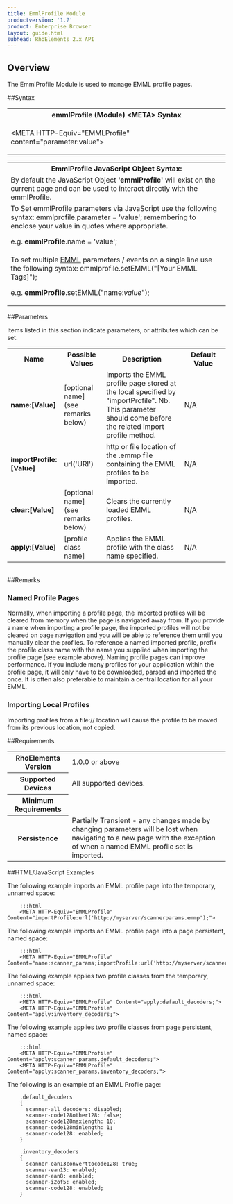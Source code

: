 ```yaml
---
title: EmmlProfile Module
productversion: '1.7'
product: Enterprise Browser
layout: guide.html
subhead: RhoElements 2.x API
---
```


## Overview
The EmmlProfile Module is used to manage EMML profile pages.

##Syntax

<table class="re-table"><tr><th class="tableHeading">emmlProfile (Module) &lt;META&gt; Syntax
</th></tr><tr><td class="clsSyntaxCells clsOddRow"><p>&lt;META HTTP-Equiv="EMMLProfile" content="parameter:value"&gt;</p></td></tr></table>
<table class="re-table"><tr><th class="tableHeading">EmmlProfile JavaScript Object Syntax:</th></tr><tr><td class="clsSyntaxCells clsOddRow">
By default the JavaScript Object <b>'emmlProfile'</b> will exist on the current page and can be used to interact directly with the emmlProfile.
</td></tr><tr><td class="clsSyntaxCells clsEvenRow">
To Set emmlProfile parameters via JavaScript use the following syntax: emmlprofile.parameter = 'value'; remembering to enclose your value in quotes where appropriate.  
<P />e.g. <b>emmlProfile</b>.name = 'value';
</td></tr><tr><td class="clsSyntaxCells clsOddRow">							
To set multiple <a href="/rhoelements/EMMLOverview">EMML</a> parameters / events on a single line use the following syntax: emmlprofile.setEMML("[Your EMML Tags]");
<P />
e.g. <b>emmlProfile</b>.setEMML("name:<i>value</i>");							
</td></tr></table>


##Parameters


Items listed in this section indicate parameters, or attributes which can be set.
<table class="re-table"><col width="20%" /><col width="20%" /><col width="38%" /><col width="22%" /><tr><th class="tableHeading">Name</th><th class="tableHeading">Possible Values</th><th class="tableHeading">Description</th><th class="tableHeading">Default Value</th></tr><tr><td class="clsSyntaxCells clsOddRow"><b>name:[Value]
</b></td><td class="clsSyntaxCells clsOddRow">[optional name] (see remarks below)</td><td class="clsSyntaxCells clsOddRow">Imports the EMML profile page stored at the local specified by "importProfile". Nb. This parameter should come before the related import profile method.</td><td class="clsSyntaxCells clsOddRow">N/A</td></tr><tr><td class="clsSyntaxCells clsEvenRow"><b>importProfile:[Value]
</b></td><td class="clsSyntaxCells clsEvenRow">url('URI')</td><td class="clsSyntaxCells clsEvenRow">http or file location of the .emmp file containing the EMML profiles to be imported.</td><td class="clsSyntaxCells clsEvenRow">N/A</td>
</tr>
<tr><td class="clsSyntaxCells clsOddRow"><b>clear:[Value]
</b></td><td class="clsSyntaxCells clsOddRow">[optional name] (see remarks below)</td><td class="clsSyntaxCells clsOddRow">Clears the currently loaded EMML profiles.</td><td class="clsSyntaxCells clsOddRow">N/A</td></tr><tr><td class="clsSyntaxCells clsEvenRow"><b>apply:[Value]
</b></td><td class="clsSyntaxCells clsEvenRow">[profile class name]</td><td class="clsSyntaxCells clsEvenRow">Applies the EMML profile with the class name specified. </td><td class="clsSyntaxCells clsEvenRow">N/A</td></tr></table>

<table class="re-table"><col width="78%" /><col width="8%" /><col width="1%" /><col width="5%" /><col width="1%" /><col width="5%" /><col width="2%" />
</table>

##Remarks

### Named Profile Pages
Normally, when importing a profile page, the imported profiles will be cleared from memory when the page is navigated away from. If you provide a name when importing a profile page, the imported profiles will not be cleared on page navigation and you will be able to reference them until you manually clear the profiles. To reference a named imported profile, prefix the profile class name with the name you supplied when importing the profile page (see example above). Naming profile pages can improve performance. If you include many profiles for your application within the profile page, it will only have to be downloaded, parsed and imported the once. It is often also preferable to maintain a central location for all your EMML.

### Importing Local Profiles
Importing profiles from a file:// location will cause the profile to be moved from its previous location, not copied.

##Requirements

<table class="re-table"><tr><th class="tableHeading">RhoElements Version</th><td class="clsSyntaxCell clsEvenRow">1.0.0 or above
</td>
</tr>
<tr>
<th class="tableHeading">Supported Devices</th><td class="clsSyntaxCell clsOddRow">All supported devices.</td></tr>
<tr>
<th class="tableHeading">Minimum Requirements</th><td class="clsSyntaxCell clsOddRow" />
</tr>
<tr><th class="tableHeading">Persistence</th><td class="clsSyntaxCell clsEvenRow">Partially Transient - any changes made by changing parameters will be lost when navigating to a new page with the exception of when a named EMML profile set is imported.</td>
</tr>
</table>


##HTML/JavaScript Examples

The following example imports an EMML profile page into the temporary, unnamed space:

		:::html
		<META HTTP-Equiv="EMMLProfile" Content="importProfile:url('http://myserver/scannerparams.emmp');">

The following example imports an EMML profile page into a page persistent, named space: 

		:::html
		<META HTTP-Equiv="EMMLProfile" Content="name:scanner_params;importProfile:url('http://myserver/scannerparams.emmp');">

The following example applies two profile classes from the temporary, unnamed space: 

		:::html
		<META HTTP-Equiv="EMMLProfile" Content="apply:default_decoders;">
		<META HTTP-Equiv="EMMLProfile" Content="apply:inventory_decoders;">

The following example applies two profile classes from page persistent, named space: 

		:::html
		<META HTTP-Equiv="EMMLProfile" Content="apply:scanner_params.default_decoders;">
		<META HTTP-Equiv="EMMLProfile" Content="apply:scanner_params.inventory_decoders;">

The following is an example of an EMML Profile page: 

		.default_decoders
		{
		  scanner-all_decoders: disabled;
		  scanner-code128other128: false;
		  scanner-code128maxlength: 10;
		  scanner-code128minlength: 1;
		  scanner-code128: enabled;
		}
		
		.inventory_decoders
		{
		  scanner-ean13converttocode128: true;
		  scanner-ean13: enabled;
		  scanner-ean8: enabled;
		  scanner-i2of5: enabled;
		  scanner-code128: enabled;
		}






